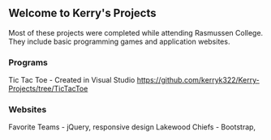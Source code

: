 ## Welcome to Kerry's Projects

Most of these projects were completed while attending Rasmussen College. They include basic programming games and application websites.

### Programs

Tic Tac Toe - Created in Visual Studio https://github.com/kerryk322/Kerry-Projects/tree/TicTacToe

### Websites

Favorite Teams - jQuery, responsive design 
Lakewood Chiefs - Bootstrap, 

